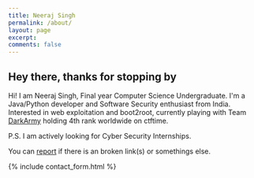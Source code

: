 ```yaml
---
title: Neeraj Singh
permalink: /about/
layout: page
excerpt:
comments: false
---
```


## Hey there, thanks for stopping by

Hi! I am Neeraj Singh, Final year Computer Science Undergraduate. I'm a Java/Python developer and Software Security enthusiast from India. Interested in web exploitation and boot2root, currently playing with Team [DarkArmy](https://ctftime.org/team/26569) holding 4th rank worldwide on ctftime.

P.S. I am actively looking for Cyber Security Internships.

You can [report](https://github.com/karma9874/karma9874.github.io/issues/new) if there is an broken link(s) or somethings else.

{% include contact_form.html %}